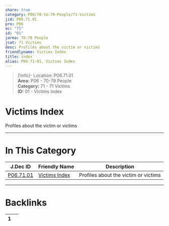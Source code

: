 ```yaml
---  
share: true  
category: P06/70-to-79-People/71-Victims  
jid: P06.71.01  
pro: P06  
ac: "71"  
id: "01"  
jarea: 70-79 People  
jcat: 71 Victims  
desc: Profiles about the victim or victims  
friendlyname: Victims Index  
title: index  
alias: P06-71-01, Victims Index  
---  
```

  
>[!info]- Location: P06.71.01  
>**Area:** P06 - 70-79 People  
>**Category:** 71 - 71 Victims  
>**ID:** 01 - Victims Index  
  
# Victims Index  
  
Profiles about the victim or victims  
   
  
  
---  
# In This Category  
  
| J.Dec ID                                                                            | Friendly Name                                                                           | Description                          |  
| ----------------------------------------------------------------------------------- | --------------------------------------------------------------------------------------- | ------------------------------------ |  
| [P06.71.01](index.md) | [Victims Index](index.md) | Profiles about the victim or victims |  
  
  
---  
# Backlinks  
<div><table class="dataview table-view-table"><thead class="table-view-thead"><tr class="table-view-tr-header"><th class="table-view-th"><span></span><span class="dataview small-text">1</span></th><th class="table-view-th"><span></span></th></tr></thead><tbody class="table-view-tbody"></tbody></table></div>